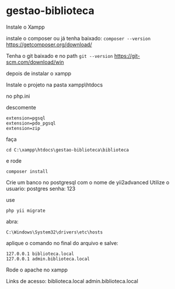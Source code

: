 # gestao-biblioteca

Instale o Xampp

instale o composer ou já tenha baixado:
```composer --version```
https://getcomposer.org/download/

Tenha o git baixado e no path 
```git --version```
https://git-scm.com/download/win

depois de instalar o xampp

Instale o projeto na pasta xampp\htdocs

no php.ini

descomente
```
extension=pgsql
extension=pdo_pgsql
extension=zip
```

faça
```
cd C:\xampp\htdocs\gestao-biblioteca\biblioteca
```

e rode
```
composer install
```

Crie um banco no postgresql com o nome de yii2advanced
Utilize o usuario: postgres senha: 123

use 
```
php yii migrate
```

abra: 
```
C:\Windows\System32\drivers\etc\hosts
```

aplique o comando no final do arquivo e salve: 
```
127.0.0.1 biblioteca.local
127.0.0.1 admin.biblioteca.local
```
Rode o apache no xampp

Links de acesso:
biblioteca.local
admin.biblioteca.local
 